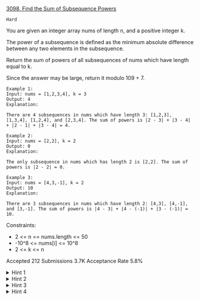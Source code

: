 [3098. Find the Sum of Subsequence Powers](https://leetcode.com/problems/find-the-sum-of-subsequence-powers/)

`Hard`

You are given an integer array nums of length n, and a positive integer k.

The power of a 
subsequence
 is defined as the minimum absolute difference between any two elements in the subsequence.

Return the sum of powers of all subsequences of nums which have length equal to k.

Since the answer may be large, return it modulo 109 + 7.

```
Example 1:
Input: nums = [1,2,3,4], k = 3
Output: 4
Explanation:

There are 4 subsequences in nums which have length 3: [1,2,3], [1,3,4], [1,2,4], and [2,3,4]. The sum of powers is |2 - 3| + |3 - 4| + |2 - 1| + |3 - 4| = 4.

Example 2:
Input: nums = [2,2], k = 2
Output: 0
Explanation:

The only subsequence in nums which has length 2 is [2,2]. The sum of powers is |2 - 2| = 0.

Example 3:
Input: nums = [4,3,-1], k = 2
Output: 10
Explanation:

There are 3 subsequences in nums which have length 2: [4,3], [4,-1], and [3,-1]. The sum of powers is |4 - 3| + |4 - (-1)| + |3 - (-1)| = 10.
```

Constraints:

- 2 <= n == nums.length <= 50
- -10^8 <= nums[i] <= 10^8 
- 2 <= k <= n

Accepted
212
Submissions
3.7K
Acceptance Rate
5.8%

<details>
<summary>Hint 1</summary>

Sort nums.

</details>
<details>
<summary>Hint 2</summary>

There are at most n2 distinct differences.

</details>
<details>
<summary>Hint 3</summary>

For a particular difference d, let dp[len][i][j] be the number of subsequences of length len in the subarray nums[0..i] where the last element picked was at index j.

</details>
<details>
<summary>Hint 4</summary>

For each index, we can check if it can be picked if nums[i] - nums[j] <= d.

</details>